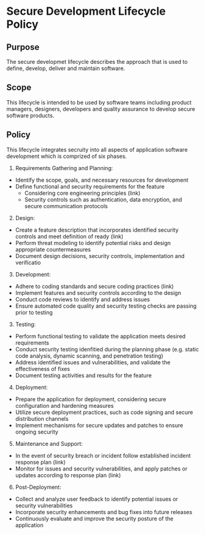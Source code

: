 # Secure Development Lifecycle Policy

## Purpose
The secure developmet lifecycle describes the approach that is used to define, develop, deliver and maintain software. 

## Scope
This lifecycle is intended to be used by software teams including product managers, designers, developers and quality assurance to develop secure software products.

## Policy
This lifecycle integrates secruity into all aspects of application software development which is comprized of six phases. 

1. Requirements Gathering and Planning:
- Identify the scope, goals, and necessary resources for development
- Define functional and security requirements for the feature 
    - Considering core engineering principles (link)
    - Security controls such as authentication, data encryption, and secure communication protocols

2. Design:
- Create a feature description that incorporates identified security controls and meet definition of ready (link)
- Perform threat modeling to identify potential risks and design appropriate countermeasures
- Document design decisions, security controls, implementation and verificatio

3. Development:
- Adhere to coding standards and secure coding practices (link)
- Implement features and security controls according to the design
- Conduct code reviews to identify and address issues
- Ensure automated code quality and security testing checks are passing prior to testing

3. Testing:
- Perform functional testing to validate the application meets desired requirements
- Conduct security testing idenfitied during the planning phase (e.g. static code analysis, dynamic scanning, and penetration testing)
- Address identified issues and vulnerabilities, and validate the effectiveness of fixes
- Document testing activities and results for the feature

4. Deployment:
- Prepare the application for deployment, considering secure configuration and hardening measures
- Utilize secure deployment practices, such as code signing and secure distribution channels
- Implement mechanisms for secure updates and patches to ensure ongoing security

5. Maintenance and Support:
- In the event of security breach or incident follow established incident response plan (link)
- Monitor for issues and security vulnerabilities, and apply patches or updates according to response plan (link)

6. Post-Deployment:
- Collect and analyze user feedback to identify potential issues or security vulnerabilities
- Incorporate security enhancements and bug fixes into future releases
- Continuously evaluate and improve the security posture of the application